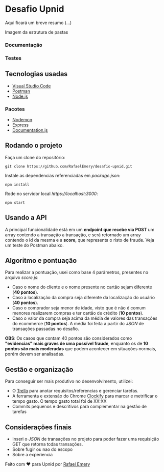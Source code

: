 # Desafio Upnid

Aqui ficará um breve resumo (...)

Imagem da estrutura de pastas

### Documentação

### Testes

## Tecnologias usadas

- [Visual Studio Code]()
- [Postman]()
- [Node.js]()

### Pacotes
- [Nodemon]()
- [Express]()
- [Documentation.js](https://github.com/documentationjs/documentation)

## Rodando o projeto

Faça um clone do repositório:
```
git clone https://github.com/RafaelEmery/desafio-upnid.git
```

Instale as dependencias referenciadas em *package.json*:
```
npm install
```

Rode no servidor local *https://localhost:3000*:
```
npm start
```

## Usando a API

A principal funcionalidade está em um **endpoint que recebe via POST** um array contendo a transação a transação, e será retornado um array contendo o id da mesma e a **score**, que representa o risto de fraude. Veja um teste do Postman abaixo.

[]()

## Algoritmo e pontuação

Para realizar a pontuação, usei como base 4 parâmetros, presentes no arquivo *score.js*:
- Caso o nome do cliente e o nome presente no cartão sejam diferente (**40 pontos**).
- Caso a localização da compra seja diferente da localização do usuário (**40 pontos**).
- Caso o comprador seja menor de idade, visto que é não é comum menores realizarem compras e ter cartão de crédito (**10 pontos**).
- Caso o valor da compra seja acima da média de valores das transações do ecommerce (**10 pontos**). A média foi feita a partir do *JSON* de transações passadas no desafio.

**OBS**: Os casos que contam 40 pontos são considerados como **"evidencias" mais graves de uma possível fraude**, enquanto os de **10 pontos são mais moderadas** que podem acontecer em situações normais, porém devem ser analisadas.

## Gestão e organização

Para conseguir ser mais produtivo no desenvolvimento, utilizei:
- O [Trello]() para anotar requisitos/referencias e gerenciar tarefas.
- A ferramenta e extensão do Chrome [Clockify]() para marcar e metrificar o tempo gasto. O tempo gasto total foi de XX:XX
- Commits pequenos e descritivos para complementar na gestão de tarefas

## Considerações finais

- Inseri o *JSON* de transações no projeto para poder fazer uma requisição GET que retorna todas transações.
- Sobre fugir ou nao do escopo
- Sobre a experiencia


Feito com :hearts: para Upnid por [Rafael Emery](https://rafaelemery.github.io)


